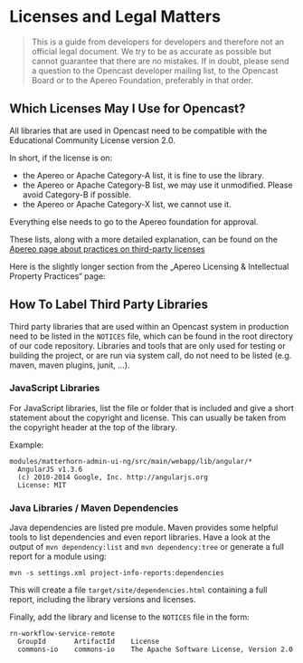 Licenses and Legal Matters
==========================

> This is a guide from developers for developers and therefore not an official legal document. We try to be as accurate
> as possible but cannot guarantee that there are no mistakes. If in doubt, please send a question to the Opencast
> developer mailing list, to the Opencast Board or to the Apereo Foundation, preferably in that order.


Which Licenses May I Use for Opencast?
--------------------------------------

All libraries that are used in Opencast need to be compatible with the Educational Community License version 2.0.

In short, if the license is on:

 - the Apereo or Apache Category-A list, it is fine to use the library.
 - the Apereo or Apache Category-B list, we may use it unmodified. Please avoid Category-B if possible.
 - the Apereo or Apache Category-X list, we cannot use it.

Everything else needs to go to the Apereo foundation for approval.

These lists, along with a more detailed explanation, can be found on the [Apereo page about practices on third-party
licenses](https://apereo.org/licensing/third-party)


Here is the slightly longer section from the „Apereo Licensing & Intellectual Property Practices“ page:


How To Label Third Party Libraries
----------------------------------

Third party libraries that are used within an Opencast system in production need to be listed in the `NOTICES` file,
which can be found in the root directory of our code repository. Libraries and tools that are only used for testing or
building the project, or are run via system call, do not need to be listed (e.g. maven, maven plugins, junit, ...).


### JavaScript Libraries

For JavaScript libraries, list the file or folder that is included and give a short statement about the copyright and
license. This can usually be taken from the copyright header at the top of the library.

Example:

    modules/matterhorn-admin-ui-ng/src/main/webapp/lib/angular/*
      AngularJS v1.3.6
      (c) 2010-2014 Google, Inc. http://angularjs.org
      License: MIT


### Java Libraries / Maven Dependencies

Java dependencies are listed pre module. Maven provides some helpful tools to list dependencies and even report
libraries. Have a look at the output of `mvn dependency:list` and `mvn dependency:tree` or generate a full report for a
module using:

    mvn -s settings.xml project-info-reports:dependencies

This will create a file `target/site/dependencies.html` containing a full report, including the library versions and
licenses.

Finally, add the library and license to the `NOTICES` file in the form:


    rn-workflow-service-remote
      GroupId       ArtifactId    License
      commons-io    commons-io    The Apache Software License, Version 2.0
